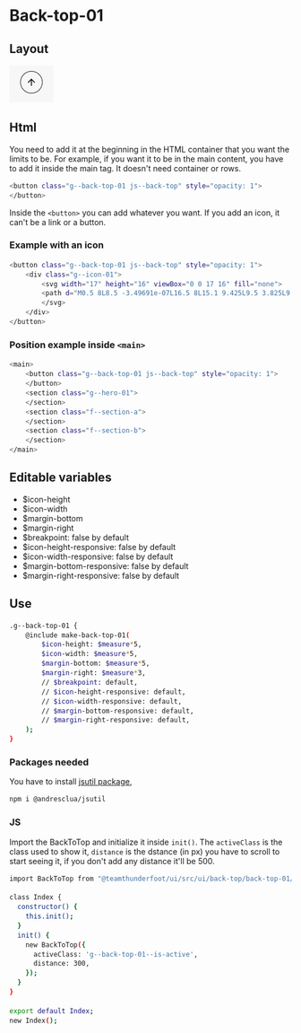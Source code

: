 # Back-top-01

## Layout

![alt text][back-top-01]

[back-top-01]: /src/img/global-components/back-top/back-top-01.png

## Html

You need to add it at the beginning in the HTML container that you want the limits to be. For example, if you want it to be in the main content, you have to add it inside the main tag. It doesn't need container or rows.

```sh
<button class="g--back-top-01 js--back-top" style="opacity: 1">
</button>
```

Inside the `<button>` you can add whatever you want. If you add an icon, it can't be a link or a button.

### Example with an icon

```sh
<button class="g--back-top-01 js--back-top" style="opacity: 1">
    <div class="g--icon-01">
        <svg width="17" height="16" viewBox="0 0 17 16" fill="none">
        <path d="M0.5 8L8.5 -3.49691e-07L16.5 8L15.1 9.425L9.5 3.825L9.5 16L7.5 16L7.5 3.825L1.9 9.425L0.5 8Z" fill="#1A191D"/>
        </svg>
    </div>
</button>
```

### Position example inside `<main>`

```sh
<main>
    <button class="g--back-top-01 js--back-top" style="opacity: 1">
    </button>
    <section class="g--hero-01">
    </section>
    <section class="f--section-a">
    </section>
    <section class="f--section-b">
    </section>
</main>
```

## Editable variables

- $icon-height
- $icon-width
- $margin-bottom
- $margin-right
- $breakpoint: false by default
- $icon-height-responsive: false by default
- $icon-width-responsive: false by default
- $margin-bottom-responsive: false by default
- $margin-right-responsive: false by default

## Use

```sh
.g--back-top-01 {
    @include make-back-top-01(
        $icon-height: $measure*5,
        $icon-width: $measure*5,
        $margin-bottom: $measure*5,
        $margin-right: $measure*3,
        // $breakpoint: default,
        // $icon-height-responsive: default,
        // $icon-width-responsive: default,
        // $margin-bottom-responsive: default,
        // $margin-right-responsive: default,
    );
}
```

### Packages needed

You have to install [jsutil package](https://www.npmjs.com/package/@andresclua/jsutil),

```sh
npm i @andresclua/jsutil
```

### JS

Import the BackToTop and initialize it inside `init()`. The `activeClass` is the class used to show it, `distance` is the dstance (in px) you have to scroll to start seeing it, if you don't add any distance it'll be 500.

```sh
import BackToTop from "@teamthunderfoot/ui/src/ui/back-top/back-top-01/back-top.js";

class Index {
  constructor() {
    this.init();
  }
  init() {
    new BackToTop({
      activeClass: 'g--back-top-01--is-active',
      distance: 300,
    });
  }
}

export default Index;
new Index();
```